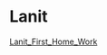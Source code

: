 # Lanit
>>>>>>

[Lanit_First_Home_Work](https://github.com/vld7wn/Lanit/tree/main/homeWork1/src/main/java/HomeWork1)
